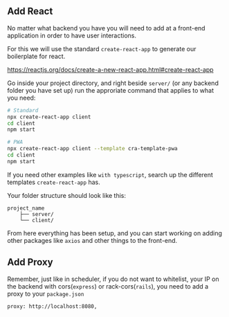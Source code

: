 ## Add React 

No matter what backend you have you will need to add at a front-end application in order to have user interactions.

For this we will use the standard `create-react-app` to generate our boilerplate for react.

https://reactjs.org/docs/create-a-new-react-app.html#create-react-app

Go inside your project directory, and right beside `server/` (or any backend folder you have set up) run the approriate command that applies to what you need:


```sh
# Standard
npx create-react-app client
cd client
npm start
```

```sh
# PWA
npx create-react-app client --template cra-template-pwa
cd client
npm start
```

If you need other examples like `with typescript`, search up the different templates `create-react-app` has. 

Your folder structure should look like this:

```
project_name
    ├── server/
    └── client/
```

From here everything has been setup, and you can start working on adding other packages like `axios` and other things to the front-end.


## Add Proxy

Remember, just like in scheduler, if you do not want to whitelist, your IP on the backend with cors(`express`) or rack-cors(`rails`), you need to add a proxy to your `package.json`

```
proxy: http://localhost:8080,
```
